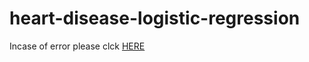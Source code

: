 # heart-disease-logistic-regression
Incase of error please clck <a href="https://nbviewer.jupyter.org/github/n1rjal/heart-disease-dataset-algorithm-comparsion/blob/master/heartdisease.ipynb">HERE</a>
